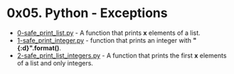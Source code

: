 # 0x05. Python - Exceptions

- [0-safe_print_list.py](https://github.com/CharlesMariga/alx-higher_level_programming/blob/main/0x05-python-exceptions/0-safe_print_list.py) - A function that prints **x** elements of a list.
- [1-safe_print_integer.py](https://github.com/CharlesMariga/alx-higher_level_programming/blob/main/0x05-python-exceptions/1-safe_print_integer.py) - function that prints an integer with **"{:d}".format()**.
- [2-safe_print_list_integers.py]() - A function that prints the first **x** elements of a list and only integers.
